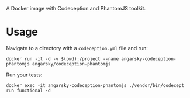 A Docker image with Codeception and PhantomJS toolkit.

# Usage

Navigate to a directory with a ```codeception.yml``` file and run:

```
docker run -it -d -v $(pwd):/project --name angarsky-codeception-phantomjs angarsky/codeception-phantomjs
```

Run your tests:

```
docker exec -it angarsky-codeception-phantomjs ./vendor/bin/codecept run functional -d
```
